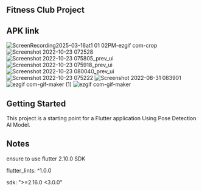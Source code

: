 ## Fitness Club Project
## APK link 

![ScreenRecording2025-03-16at1 01 02PM-ezgif com-crop](https://github.com/user-attachments/assets/b0b73d95-fe09-4820-839d-68f279a85e97)
![Screenshot 2022-10-23 072528](https://github.com/Youssef-Khorshed/Fitness-Club/assets/66167521/3b451aa2-ce1b-4776-8de9-ae56ff7bcbcc)
![Screenshot 2022-10-23 075805_prev_ui](https://github.com/Youssef-Khorshed/Fitness-Club/assets/66167521/dd57af34-7743-4e0c-9252-adb71c15bb2d)
![Screenshot 2022-10-23 075918_prev_ui](https://github.com/Youssef-Khorshed/Fitness-Club/assets/66167521/4ec526f8-b6ec-466e-b31a-3c5c469ca6a9)
![Screenshot 2022-10-23 080040_prev_ui](https://github.com/Youssef-Khorshed/Fitness-Club/assets/66167521/80d932a5-eb90-46a7-baf5-2cea98e058af)
![Screenshot 2022-10-23 075222](https://github.com/Youssef-Khorshed/Fitness-Club/assets/66167521/2a20288d-4e11-4130-8692-53d407093134)
![Screenshot 2022-08-31 083901](https://user-images.githubusercontent.com/66167521/187815071-faf09288-41e4-40ea-86fa-5815057abc05.png)
![ezgif com-gif-maker (1)](https://user-images.githubusercontent.com/66167521/187718422-306005dc-65fe-4b01-a26a-19c433ac47ee.gif)
![ezgif com-gif-maker](https://user-images.githubusercontent.com/66167521/187718597-b604513d-3d47-41d1-ad0f-e61dc77b7573.gif)



## Getting Started

This project is a starting point for a Flutter application Using Pose Detection AI Model.

## Notes 
ensure to use flutter 2.10.0 SDK

flutter_lints: ^1.0.0

sdk: ">=2.16.0 <3.0.0"
